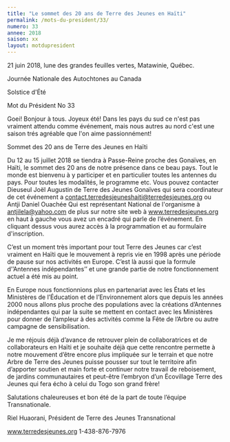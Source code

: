 ```yaml
---
title: "Le sommet des 20 ans de Terre des Jeunes en Haïti"
permalink: /mots-du-president/33/
numero: 33
annee: 2018
saison: xx
layout: motdupresident
---
```


21 juin 2018, lune des grandes feuilles vertes, Matawinie, Québec.

Journée Nationale des Autochtones au Canada

Solstice d'Été

Mot du Président No 33

Goei! Bonjour à tous. Joyeux été! Dans les pays du sud ce n'est pas vraiment attendu comme événement, mais nous autres au nord c'est une saison trés agréable que l'on aime passionnément!

Sommet des 20 ans de Terre des Jeunes en Haïti

Du 12 au 15 juillet 2018 se tiendra à Passe-Reine proche des Gonaïves, en Haïti, le sommet des 20 ans de notre présence dans ce beau pays. Tout le monde est bienvenu à y participer et en particulier toutes les antennes du pays. Pour toutes les modalités, le programme etc. Vous pouvez contacter Dieuseul Joël Augustin de Terre des Jeunes Gonaïves qui sera coordinateur de cet événement a contact.terredesjeuneshaiti@terredesjeunes.org ou Antji Daniel Ouachée Qui est représentant National de l'organisme à antjilela@yahoo.com de plus sur notre site web à www.terredesjeunes.org en haut à gauche vous avez un encadré qui parle de l’événement. En cliquant dessus vous aurez accès à la programmation et au formulaire d'inscription.

C’est un moment très important pour tout Terre des Jeunes car c’est vraiment en Haïti que le mouvement à repris vie en 1998 après une période de pause sur nos activités en Europe. C’est là aussi que la formule d’’Antennes indépendantes’’ et une grande partie de notre fonctionnement actuel a été mis au point.

En Europe nous fonctionnions plus en partenariat avec les États et les Ministères de l’Éducation et de l’Environnement alors que depuis les années 2000 nous allons plus proche des populations avec la créations d’Antennes indépendantes qui par la suite se mettent en contact avec les Ministères pour donner de l’ampleur à des activités comme la Fête de l’Arbre ou autre campagne de sensibilisation.

Je me réjouis déjà d’avance de retrouver plein de collaboratrices et de collaborateurs en Haïti et je souhaite déjà que cette rencontre permette à notre mouvement d’être encore plus impliquée sur le terrain et que notre Arbre de Terre des Jeunes puisse pousser sur tout le territoire afin d’apporter soutien et main forte et continuer notre travail de reboisement, de jardins communautaires et peut-être l’embryon d’un Écovillage Terre des Jeunes qui fera écho à celui du Togo son grand frère!

Salutations chaleureuses et bon été de la part de toute l’équipe Transnationale.

Riel Huaorani, Président de Terre des Jeunes Transnational    

www.terredesjeunes.org 1-438-876-7976
